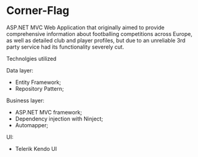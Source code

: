 Corner-Flag
===========

ASP.NET MVC Web Application that originally aimed to provide comprehensive information about footballing competitions across Europe, as well as detailed club and player profiles, but due to an unreliable 3rd party service had its functionality severely cut.

Technolgies utilized

Data layer:
  - Entity Framework;
  - Repository Pattern;

Business layer:
  - ASP.NET MVC framework;
  - Dependency injection with Ninject;
  - Automapper;

UI:
  - Telerik Kendo UI
